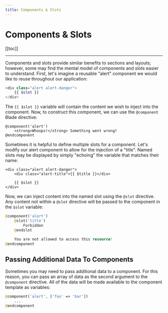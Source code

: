 ```yaml
---
title: Components & Slots
---
```


# Components & Slots

[[toc]]

---

Components and slots provide similar benefits to sections and layouts; however, some may find the mental model of components and slots easier to understand. First, let's imagine a reusable "alert" component we would like to reuse throughout our application:

```php
<div class="alert alert-danger">
    {{ $slot }}
</div>
```

The `{{ $slot }}` variable will contain the content we wish to inject into the component. Now, to construct this component, we can use the `@component` Blade directive:

```
@component('alert')
    <strong>Whoops!</strong> Something went wrong!
@endcomponent
```

Sometimes it is helpful to define multiple slots for a component. Let's modify our alert component to allow for the injection of a "title". Named slots may be displayed by simply "echoing" the variable that matches their name:

```
<div class="alert alert-danger">
    <div class="alert-title">{{ $title }}</div>

    {{ $slot }}
</div>
```

Now, we can inject content into the named slot using the `@slot` directive. Any content not within a `@slot` directive will be passed to the component in the `$slot` variable:

```php
@component('alert')
    @slot('title')
        Forbidden
    @endslot

    You are not allowed to access this resource!
@endcomponent
```

## Passing Additional Data To Components
Sometimes you may need to pass additional data to a component. For this reason, you can pass an array of data as the second argument to the `@component` directive. All of the data will be made available to the component template as variables:

```php
@component('alert', ['foo' => 'bar'])
    ...
@endcomponent
```
